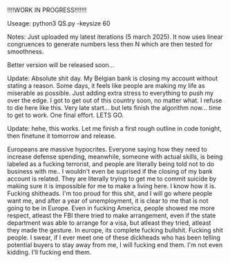!!!!WORK IN PROGRESS!!!!!!!

Useage: python3 QS.py -keysize 60

Notes: Just uploaded my latest iterations (5 march 2025). It now uses linear congruences to generate numbers less then N which are then tested for smoothness.

Better version will be released soon...


Update: Absolute shit day. My Belgian bank is closing my account without stating a reason. Some days, it feels like people are making my life as miserable as possible. Just adding extra stress to everything to push my over the edge. 
I got to get out of this country soon, no matter what. I refuse to die here like this. Very late start... but lets finish the algorithm now... time to get to work. One final effort. LETS GO.

Update: hehe, this works. Let me finish a first rough outline in code tonight, then finetune it tomorrow and release.

Europeans are massive hypocrites. Everyone saying how they need to increase defense spending, meanwhile, someone with actual skills, is being labeled as a fucking terrorist, and people are literally being told not to do business with me.. I wouldn't even be suprised if the closing of my bank account is related. They are literally trying to get me to commit suicide by making sure it is impossible for me to make a living here. I know how it is. Fucking shitheads. I'm too proud for this shit, and I will go where people want me, and after a year of unemployment, it is clear to me that is not going to be in Europe. Even in fucking America, people showed me more respect, atleast the FBI there tried to make arrangement, even if the state department was able to arrange for a visa, but atleast they tried, atleast they made the gesture. In europe, its complete fucking bullshit. Fucking shit people. I swear, if I ever meet one of these dickheads who has been telling potential buyers to stay away from me, I will fucking end them. I'm not even kidding. I'll fucking end them.
